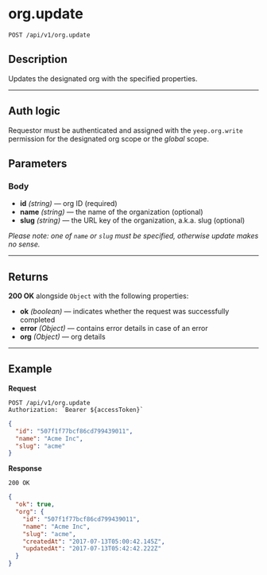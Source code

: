 # org.update

`POST /api/v1/org.update`

## Description

Updates the designated org with the specified properties.

---

## Auth logic

Requestor must be authenticated and assigned with the `yeep.org.write` permission for the designated org scope or the _global_ scope.

## Parameters

### Body

- **id** _(string)_ — org ID (required)
- **name** _(string)_ — the name of the organization (optional)
- **slug** _(string)_ — the URL key of the organization, a.k.a. slug (optional)

_Please note: one of `name` or `slug` must be specified, otherwise update makes no sense._

---

## Returns

**200 OK** alongside `Object` with the following properties:

- **ok** _(boolean)_ — indicates whether the request was successfully completed
- **error** _(Object)_ — contains error details in case of an error
- **org** _(Object)_ — org details

---

## Example

**Request**

```
POST /api/v1/org.update
Authorization: `Bearer ${accessToken}`
```

```json
{
  "id": "507f1f77bcf86cd799439011",
  "name": "Acme Inc",
  "slug": "acme"
}
```

**Response**

`200 OK`

```json
{
  "ok": true,
  "org": {
    "id": "507f1f77bcf86cd799439011",
    "name": "Acme Inc",
    "slug": "acme",
    "createdAt": "2017-07-13T05:00:42.145Z",
    "updatedAt": "2017-07-13T05:42:42.222Z"
  }
}
```
